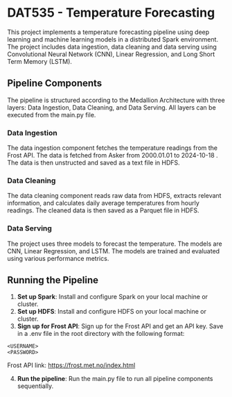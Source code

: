 # DAT535 - Temperature Forecasting
This project implements a temperature forecasting pipeline using deep learning and machine learning models in a distributed Spark environment. The project includes data ingestion, data cleaning and data serving using Convolutional Neural Network (CNN), Linear Regression, and Long Short Term Memory (LSTM).

## Pipeline Components
The pipeline is structured according to the Medallion Architecture with three layers: Data Ingestion, Data Cleaning, and Data Serving. All layers can be executed from the main.py file.
### Data Ingestion
The data ingestion component fetches the temperature readings from the Frost API. The data is fetched from Asker from 2000.01.01 to 2024-10-18 . The data is then unstructed and saved as a text file in HDFS.

### Data Cleaning
The data cleaning component reads raw data from HDFS, extracts relevant information, and calculates daily average temperatures from hourly readings. The cleaned data is then saved as a Parquet file in HDFS.

### Data Serving
The project uses three models to forecast the temperature. The models are CNN, Linear Regression, and LSTM. The models are trained and evaluated using various performance metrics.

## Running the Pipeline
1. **Set up Spark**: Install and configure Spark on your local machine or cluster.
2. **Set up HDFS**: Install and configure HDFS on your local machine or cluster.
3. **Sign up for Frost API**: Sign up for the Frost API and get an API key. Save in a .env file in the root directory with the following format:
```
<USERNAME>
<PASSWORD>
``` 
Frost API link: https://frost.met.no/index.html

4. **Run the pipeline**: Run the main.py file to run all pipeline components sequentially.
